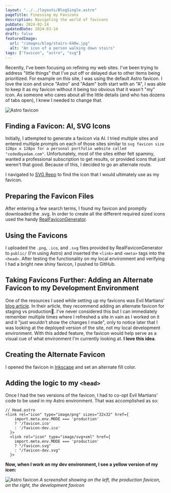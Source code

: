 ```yaml
---
layout: "../../layouts/BlogSingle.astro"
pageTitle: Finessing my Favicons
description: Navigating the world of favicons
pubDate: 2024-02-24
updatedDate: 2024-03-14
draft: false
featuredImage:
  url: "/images/blog/stairs-640w.jpg"
  alt: "An icon of a person walking down stairs"
tags: ["favicon", "astro", "svg"]
---
```


Recently, I've been focusing on refining my web sites. I've been trying to address "little things" that I've put off or delayed due to other items being prioritized. For example on this site, I was using the default Astro favicon. I love the icon and since "Astro" and "Adam" both start with an "A", I was able to keep it as my favicon without it being too obvious that it wasn't "my" icon. As someone who cares about all the little details (and who has dozens of tabs open), I knew I needed to change that.

![Astro favicon](/images/blog/astro-favicon.jpg)

## Finding a Favicon: AI, SVG Icons

Initially, I attempted to generate a favicon via AI. I tried multiple sites and entered multiple prompts on each of those sites similar to `svg favicon size 128px x 128px for a personal portfolio website called "codedbyadam.com"`. Unfortunately, most of the sites either felt spammy, wanted a professional subscription to get results, or provided icons that just weren't that good. Because of this, I decided to go an alternate route.

I navigated to [SVG Repo](https://www.svgrepo.com/) to find the icon that I would ultimately use as my favicon.

## Preparing the Favicon Files

After entering a few search terms, I found my favicon and promptly downloaded the .svg. In order to create all the different required sized icons used the handy [RealFaviconGenerator](https://realfavicongenerator.net/).

## Using the Favicons

I uploaded the `.png`, `.ico`, and `.svg` files provided by RealFaviconGenerator to `public/` (I'm using Astro) and inserted the `<link>` and `<meta>` tags into the `<head>`. After testing the functionality on my local environment and verifying I had a bright new shiny favicon, I pushed to GitHub.

## Taking Favicons Further: Adding an Alternate Favicon to my Development Environment

One of the resources I used while setting up my favicons was Evil Martians' [blog article](https://evilmartians.com/chronicles/how-to-favicon-in-2021-six-files-that-fit-most-needs). In their article,
they recommend adding an alternate favicon for staging vs production🤔. I've never considered this but I can immediately remember multiple times where I refreshed a site in vain as I worked on it and it "just wouldn't show the changes I made", only to notice later that I was looking at the deployed version of the site, not my local development environment. With this added feature, the favicon would help serve as a visual cue of what environment I'm currently looking at. <strong>I love this idea</strong>.

## Creating the Alternate Favicon

I opened the favicon in [Inkscape](https://inkscape.org/) and set an alternate fill color.

## Adding the logic to my `<head>`

Once I had the two versions of the favicon, I had to co-opt Evil Martians' code to be used in my Astro environment. That was accomplished as so:

```astro
// Head.astro
<link rel="icon" type="image/png" sizes="32x32" href={
    import.meta.env.MODE === 'production'
    ? '/favicon.ico'
    : '/favicon-dev.ico'
  }>
  <link rel="icon" type="image/svg+xml" href={
    import.meta.env.MODE === 'production'
    ? "/favicon.svg"
    : "/favicon-dev.svg"
  }>
```

**Now, when I work on my dev environment, I see a yellow version of my icon:**

![Astro favicon](/images/blog/prod-favicon-dev-favicon.jpg)
_A screenshot showing on the left, the production favicon, on the right, the development favicon_

